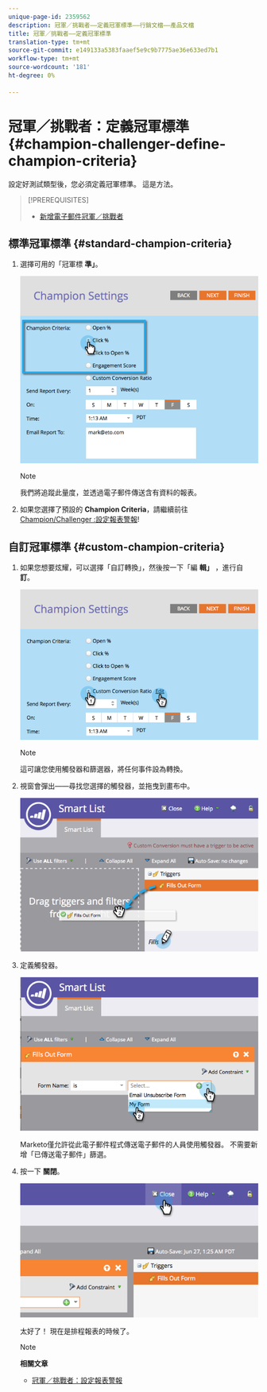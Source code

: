 ```yaml
---
unique-page-id: 2359562
description: 冠軍／挑戰者——定義冠軍標準——行銷文檔——產品文檔
title: 冠軍／挑戰者——定義冠軍標準
translation-type: tm+mt
source-git-commit: e149133a5383faaef5e9c9b7775ae36e633ed7b1
workflow-type: tm+mt
source-wordcount: '181'
ht-degree: 0%

---
```



# 冠軍／挑戰者：定義冠軍標準 {#champion-challenger-define-champion-criteria}

設定好測試類型後，您必須定義冠軍標準。 這是方法。

>[!PREREQUISITES]
>
>* [新增電子郵件冠軍／挑戰者](add-an-email-champion-challenger.md)

>



## 標準冠軍標準 {#standard-champion-criteria}

1. 選擇可用的「冠軍標 **準」**。

   ![](assets/image2014-9-15-13-3a1-3a15.png)

   >[!NOTE]
   >
   >我們將追蹤此量度，並透過電子郵件傳送含有資料的報表。

1. 如果您選擇了預設的 **Champion Criteria**，請繼續前往 [Champion/Challenger :設定報表警報](champion-challenger-configure-report-alerts.md)!

## 自訂冠軍標準 {#custom-champion-criteria}

1. 如果您想要炫耀，可以選擇「自訂轉換」，然後按一下「編 **輯」** ，進行自 **訂**。

   ![](assets/image2014-9-15-13-3a2-3a52.png)

   >[!NOTE]
   >
   >這可讓您使用觸發器和篩選器，將任何事件設為轉換。

1. 視窗會彈出——尋找您選擇的觸發器，並拖曳到畫布中。

   ![](assets/image2014-9-15-13-3a3-3a38.png)

1. 定義觸發器。

   ![](assets/image2014-9-15-13-3a3-3a54.png)

   Marketo僅允許從此電子郵件程式傳送電子郵件的人員使用觸發器。 不需要新增「已傳送電子郵件」篩選。

1. 按一下 **關閉**。

   ![](assets/image2014-9-15-13-3a4-3a7.png)

   太好了！ 現在是排程報表的時候了。

   >[!NOTE]
   >
   >**相關文章**
   >
   >    
   >    
   >    * [冠軍／挑戰者：設定報表警報](champion-challenger-configure-report-alerts.md)


